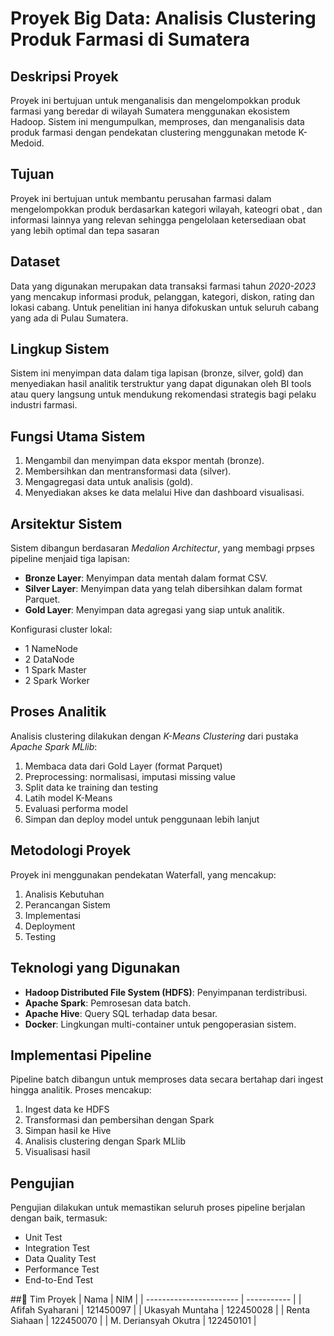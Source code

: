 # Proyek Big Data: Analisis Clustering Produk Farmasi di Sumatera

## Deskripsi Proyek
Proyek ini bertujuan untuk menganalisis dan mengelompokkan produk farmasi yang beredar di wilayah Sumatera menggunakan ekosistem Hadoop. Sistem ini mengumpulkan, memproses, dan menganalisis data produk farmasi dengan pendekatan clustering menggunakan metode K-Medoid.

## Tujuan
Proyek ini bertujuan untuk membantu perusahan farmasi dalam mengelompokkan produk berdasarkan kategori wilayah, kateogri obat , dan informasi lainnya yang relevan sehingga pengelolaan ketersediaan obat yang lebih optimal dan tepa sasaran

## Dataset
Data yang digunakan merupakan data transaksi farmasi tahun *2020-2023* yang mencakup informasi produk, pelanggan, kategori, diskon, rating dan lokasi cabang. Untuk penelitian ini hanya difokuskan untuk seluruh cabang yang ada di Pulau Sumatera.

## Lingkup Sistem
Sistem ini menyimpan data dalam tiga lapisan (bronze, silver, gold) dan menyediakan hasil analitik terstruktur yang dapat digunakan oleh BI tools atau query langsung untuk mendukung rekomendasi strategis bagi pelaku industri farmasi.

## Fungsi Utama Sistem
1. Mengambil dan menyimpan data ekspor mentah (bronze).
2. Membersihkan dan mentransformasi data (silver).
3. Mengagregasi data untuk analisis (gold).
4. Menyediakan akses ke data melalui Hive dan dashboard visualisasi.

## Arsitektur Sistem
Sistem dibangun berdasaran *Medalion Architectur*, yang membagi prpses pipeline menjaid tiga lapisan:
- **Bronze Layer**: Menyimpan data mentah dalam format CSV.
- **Silver Layer**: Menyimpan data yang telah dibersihkan dalam format Parquet.
- **Gold Layer**: Menyimpan data agregasi yang siap untuk analitik.

Konfigurasi cluster lokal:
- 1 NameNode
- 2 DataNode
- 1 Spark Master
- 2 Spark Worker

## Proses Analitik
Analisis clustering dilakukan dengan *K-Means Clustering* dari pustaka *Apache Spark MLlib*:

1. Membaca data dari Gold Layer (format Parquet)
2. Preprocessing: normalisasi, imputasi missing value
3. Split data ke training dan testing
4. Latih model K-Means
5. Evaluasi performa model
6. Simpan dan deploy model untuk penggunaan lebih lanjut


## Metodologi Proyek
Proyek ini menggunakan pendekatan Waterfall, yang mencakup:

1. Analisis Kebutuhan
2. Perancangan Sistem
3. Implementasi
4. Deployment
5. Testing

## Teknologi yang Digunakan
- **Hadoop Distributed File System (HDFS)**: Penyimpanan terdistribusi.
- **Apache Spark**: Pemrosesan data batch.
- **Apache Hive**: Query SQL terhadap data besar.
- **Docker**: Lingkungan multi-container untuk pengoperasian sistem.


## Implementasi Pipeline
Pipeline batch dibangun untuk memproses data secara bertahap dari ingest hingga analitik. Proses mencakup:

1. Ingest data ke HDFS
2. Transformasi dan pembersihan dengan Spark
3. Simpan hasil ke Hive
4. Analisis clustering dengan Spark MLlib
5. Visualisasi hasil


## Pengujian
Pengujian dilakukan untuk memastikan seluruh proses pipeline berjalan dengan baik, termasuk:
- Unit Test
- Integration Test
- Data Quality Test
- Performance Test
- End-to-End Test

##👥 Tim Proyek
|           Nama          |     NIM     |
| ----------------------- | ----------- |
| Afifah Syaharani        |  121450097  |
| Ukasyah Muntaha         |  122450028  |
| Renta Siahaan           |  122450070  |
| M. Deriansyah Okutra    |  122450101  |




